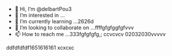 - 👋 Hi, I’m @delbartPou3
- 👀 I’m interested in ...
- 🌱 I’m currently learning ...2626d
- 💞️ I’m looking to collaborate on ...ffffgfgfggfgfvvv
- 📫 How to reach me ...333fgfgfgfg,; ccvcvcv
02032030vvvvv
<!---161561561
delbartPou3/delbartPou3 is a ✨ special ✨ repository because its `README.md` (this file) appears on your GitHub profile.dfdfdfdf
You can click the Preview link to take a look at your changes.
--->
ddfdfdfdf1651616161
xcxcxc
